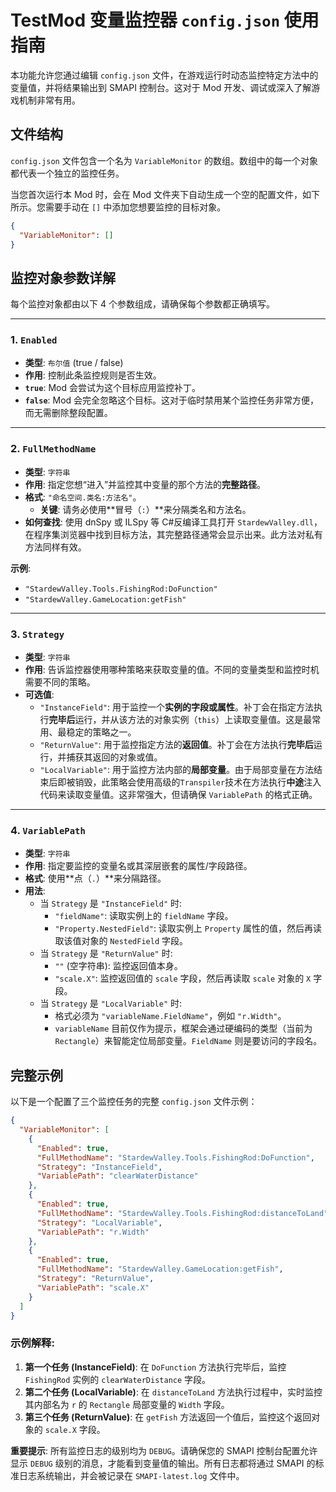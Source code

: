 # TestMod 变量监控器 `config.json` 使用指南

本功能允许您通过编辑 `config.json` 文件，在游戏运行时动态监控特定方法中的变量值，并将结果输出到 SMAPI 控制台。这对于 Mod 开发、调试或深入了解游戏机制非常有用。

## 文件结构

`config.json` 文件包含一个名为 `VariableMonitor` 的数组。数组中的每一个对象都代表一个独立的监控任务。

当您首次运行本 Mod 时，会在 Mod 文件夹下自动生成一个空的配置文件，如下所示。您需要手动在 `[]` 中添加您想要监控的目标对象。

```json
{
  "VariableMonitor": []
}
```

## 监控对象参数详解

每个监控对象都由以下 4 个参数组成，请确保每个参数都正确填写。

---

### 1. `Enabled`

- **类型**: `布尔值` (true / false)
- **作用**: 控制此条监控规则是否生效。
- **`true`**: Mod 会尝试为这个目标应用监控补丁。
- **`false`**: Mod 会完全忽略这个目标。这对于临时禁用某个监控任务非常方便，而无需删除整段配置。

---

### 2. `FullMethodName`

- **类型**: `字符串`
- **作用**: 指定您想“进入”并监控其中变量的那个方法的**完整路径**。
- **格式**: `"命名空间.类名:方法名"`。
  - **关键**: 请务必使用**冒号（`:`）**来分隔类名和方法名。
- **如何查找**: 使用 dnSpy 或 ILSpy 等 C#反编译工具打开 `StardewValley.dll`，在程序集浏览器中找到目标方法，其完整路径通常会显示出来。此方法对私有方法同样有效。

**示例**:

- `"StardewValley.Tools.FishingRod:DoFunction"`
- `"StardewValley.GameLocation:getFish"`

---

### 3. `Strategy`

- **类型**: `字符串`
- **作用**: 告诉监控器使用哪种策略来获取变量的值。不同的变量类型和监控时机需要不同的策略。
- **可选值**:
  - `"InstanceField"`: 用于监控一个**实例的字段或属性**。补丁会在指定方法执行**完毕后**运行，并从该方法的对象实例（`this`）上读取变量值。这是最常用、最稳定的策略之一。
  - `"ReturnValue"`: 用于监控指定方法的**返回值**。补丁会在方法执行**完毕后**运行，并捕获其返回的对象或值。
  - `"LocalVariable"`: 用于监控方法内部的**局部变量**。由于局部变量在方法结束后即被销毁，此策略会使用高级的`Transpiler`技术在方法执行**中途**注入代码来读取变量值。这非常强大，但请确保 `VariablePath` 的格式正确。

---

### 4. `VariablePath`

- **类型**: `字符串`
- **作用**: 指定要监控的变量名或其深层嵌套的属性/字段路径。
- **格式**: 使用**点（`.`）**来分隔路径。
- **用法**:
  - 当 `Strategy` 是 `"InstanceField"` 时:
    - `"fieldName"`: 读取实例上的 `fieldName` 字段。
    - `"Property.NestedField"`: 读取实例上 `Property` 属性的值，然后再读取该值对象的 `NestedField` 字段。
  - 当 `Strategy` 是 `"ReturnValue"` 时:
    - `""` (空字符串): 监控返回值本身。
    - `"scale.X"`: 监控返回值的 `scale` 字段，然后再读取 `scale` 对象的 `X` 字段。
  - 当 `Strategy` 是 `"LocalVariable"` 时:
    - 格式必须为 `"variableName.FieldName"`，例如 `"r.Width"`。
    - `variableName` 目前仅作为提示，框架会通过硬编码的类型（当前为`Rectangle`）来智能定位局部变量。`FieldName` 则是要访问的字段名。

## 完整示例

以下是一个配置了三个监控任务的完整 `config.json` 文件示例：

```json
{
  "VariableMonitor": [
    {
      "Enabled": true,
      "FullMethodName": "StardewValley.Tools.FishingRod:DoFunction",
      "Strategy": "InstanceField",
      "VariablePath": "clearWaterDistance"
    },
    {
      "Enabled": true,
      "FullMethodName": "StardewValley.Tools.FishingRod:distanceToLand",
      "Strategy": "LocalVariable",
      "VariablePath": "r.Width"
    },
    {
      "Enabled": true,
      "FullMethodName": "StardewValley.GameLocation:getFish",
      "Strategy": "ReturnValue",
      "VariablePath": "scale.X"
    }
  ]
}
```

### 示例解释:

1.  **第一个任务 (InstanceField)**: 在 `DoFunction` 方法执行完毕后，监控 `FishingRod` 实例的 `clearWaterDistance` 字段。
2.  **第二个任务 (LocalVariable)**: 在 `distanceToLand` 方法执行过程中，实时监控其内部名为 `r` 的 `Rectangle` 局部变量的 `Width` 字段。
3.  **第三个任务 (ReturnValue)**: 在 `getFish` 方法返回一个值后，监控这个返回对象的 `scale.X` 字段。

**重要提示**: 所有监控日志的级别均为 `DEBUG`。请确保您的 SMAPI 控制台配置允许显示 `DEBUG` 级别的消息，才能看到变量值的输出。所有日志都将通过 SMAPI 的标准日志系统输出，并会被记录在 `SMAPI-latest.log` 文件中。
